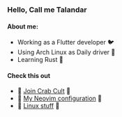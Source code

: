 ### Hello, Call me Talandar  
#### About me:
- Working as a Flutter developer 🐦 
- Using Arch Linux as Daily driver 🐧
- Learning Rust 🦀

#### Check this out
- 🦀 [Join Crab Cult](https://www.rust-lang.org/learn/get-started) 🦀 
- 📗 [My Neovim configuration](https://github.com/Talandar99/nvim_config) 📗
- 🐧 [Linux stuff](https://github.com/Talandar99/vimwiki_studies/blob/main/BDiSI/BDiSI.md) 🐧
